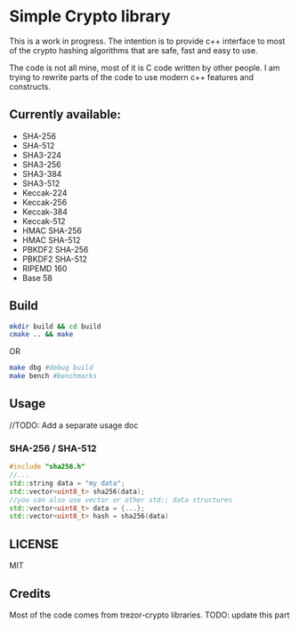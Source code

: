 # Simple Crypto library

This is a work in progress. The intention is to provide c++ interface to most of the crypto hashing algorithms that are safe, fast and easy to use.

The code is not all mine, most of it is C code written by other people. I am trying to rewrite parts of the code to use modern c++ features and constructs.

## Currently available:
- SHA-256
- SHA-512
- SHA3-224
- SHA3-256
- SHA3-384
- SHA3-512
- Keccak-224
- Keccak-256
- Keccak-384
- Keccak-512
- HMAC SHA-256
- HMAC SHA-512
- PBKDF2 SHA-256
- PBKDF2 SHA-512
- RIPEMD 160
- Base 58

## Build

```sh
mkdir build && cd build
cmake .. && make
```

OR

```sh
make dbg #debug build
make bench #benchmarks
```

## Usage

//TODO: Add a separate usage doc

### SHA-256 / SHA-512

```cpp
#include "sha256.h"
//...
std::string data = "my data";
std::vector<uint8_t> sha256(data);
//you can also use vector or other std:: data structures
std::vector<uint8_t> data = {...};
std::vector<uint8_t> hash = sha256(data)
```

## LICENSE

MIT

## Credits

Most of the code comes from trezor-crypto libraries.
TODO: update this part
